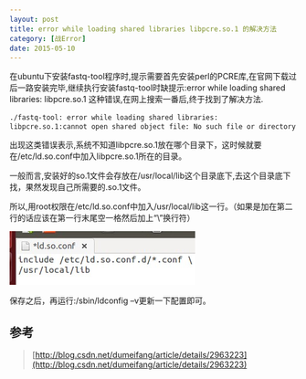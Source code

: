```yaml
---
layout: post
title: error while loading shared libraries libpcre.so.1 的解决方法 
category: [战Error]
date: 2015-05-10
---
```


在ubuntu下安装fastq-tool程序时,提示需要首先安装perl的PCRE库,在官网下载过后一路安装完毕,继续执行安装fastq-tool时缺提示:error while loading shared 
libraries: libpcre.so.1 这种错误,在网上搜索一番后,终于找到了解决方法.
 
	./fastq-tool: error while loading shared libraries: libpcre.so.1:cannot open shared object file: No such file or directory

出现这类错误表示,系统不知道libpcre.so.1放在哪个目录下，这时候就要在/etc/ld.so.conf中加入libpcre.so.1所在的目录。
<!-- more -->
一般而言,安装好的so.1文件会存放在/usr/local/lib这个目录底下,去这个目录底下找，果然发现自己所需要的.so.1文件。

所以,用root权限在/etc/ld.so.conf中加入/usr/local/lib这一行。（如果是加在第二行的话应该在第一行末尾空一格然后加上“\”换行符）

![error](/images/20150510.jpg)

保存之后，再运行:/sbin/ldconfig –v更新一下配置即可。

## 参考
> [http://blog.csdn.net/dumeifang/article/details/2963223](http://blog.csdn.net/dumeifang/article/details/2963223)
